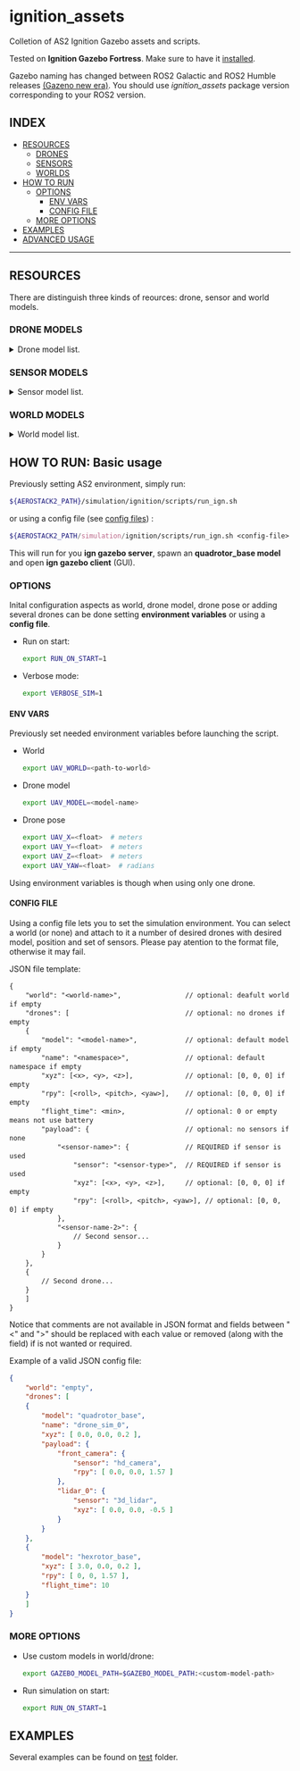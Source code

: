 # ignition_assets

Colletion of AS2 Ignition Gazebo assets and scripts. 

Tested on **Ignition Gazebo Fortress**. Make sure to have it [installed](https://gazebosim.org/docs/fortress/install_ubuntu).

Gazebo naming has changed between ROS2 Galactic and ROS2 Humble releases [(Gazeno new era)](https://discourse.ros.org/t/a-new-era-for-gazebo-cross-post/25012). You should use *ignition_assets* package version corresponding to your ROS2 version.

## INDEX
- [RESOURCES](#resources)
    - [DRONES](#drone-models)
    - [SENSORS](#sensor-models)
    - [WORLDS](#world-models)
- [HOW TO RUN](#how-to-run-basic-usage)
    - [OPTIONS](#options)
        - [ENV VARS](#env-vars)
        - [CONFIG FILE](#config-file)
    - [MORE OPTIONS](#more-options)
- [EXAMPLES](#examples)
- [ADVANCED USAGE](#advanced-usage)
---

## RESOURCES
There are distinguish three kinds of reources: drone, sensor and world models.

### DRONE MODELS
<details>
<summary>Drone model list.</summary>
    
| SDF Name | Status | Image |
| - | :-: | - |
| *quadroto_base* | <span style="color:darkgreen">FLYING</span> | ![](docs/imgs/quadrotor_base.png) |
| *hexrotor_base* | <span style="color:darkgreen">FLYING</span> | ![](docs/imgs/hexrotor_base.png) |
| *crazyflie* | <span style="color:red">UNSTABLE FLYING</span> | ![](docs/imgs/crazyflie.png) |
</details>

### SENSOR MODELS
<details>
<summary>Sensor model list.</summary>
    
| SDF Name | Description | Plugin |
| - | - | - |
| *imu* | **NOT SDF**: Alreay included in drone models. IMU sensor reports vertical position, angular velocity and linear acceleration readings. | ignition::gazebo::systems::Imu |
| *air_pressure* | **NOT SDF**: Alreay included in drone models. Air pressure sensor reports vertical position and velocity readings. | ignition::gazebo::systems::AirPressure |
| *magnetometer* | **NOT SDF**: Alreay included in drone models. Magnetometer sensor reports the magnetic field in its current location. | ignition::gazebo::systems::Magnetometer |
| *hd_camera* | RGB Camera with 1280x960 resolution. | - |
| *vga_camera* | RGB Camera with 640x480 resolution. | - |
| *semantic_camera* | RGB Camera with 1280x960 resolution with semantic segmentation data. | - |
| *rgbd_camera* | RGBD Camera with 640x480 resolution and 10 meters of depth sensing. | - |
| *point_lidar* | Single point lidar with 40 meter range. | - |
| *planar_lidar* | Planar scanning two-dimension lidar with 30 meter range. | - |
| *3d_lidar* | Three-dimensional scan with 100 meter range. | - |
| *gps* | Navigation satellite sensor reports position and velocity in spherical coordinates (latitude / longitude). | ignition::gazebo::systems::NavSat |
| *suction_gripper* | Light weight suction gripper. | mbzirc::SuctionGripperPlugin |
</details>

### WORLD MODELS
<details>
<summary>World model list.</summary>
    
| SDF Name | Description | Image |
| - | - | - |
| *empty* | Empty world with ground. | ![](docs/imgs/empty.png) |
| *test_gripper* | Empty world with two small objects to test the gripper. | ![](docs/imgs/test_gripper.png) |
</details>

## HOW TO RUN: Basic usage

Previously setting AS2 environment, simply run:
```bash
${AEROSTACK2_PATH}/simulation/ignition/scripts/run_ign.sh 
```

or using a config file (see [config files](#config-file)) :

```bash
${AEROSTACK2_PATH/simulation/ignition/scripts/run_ign.sh <config-file>
```

This will run for you **ign gazebo server**, spawn an **quadrotor_base model** and open **ign gazebo client** (GUI).

### OPTIONS
Inital configuration aspects as world, drone model, drone pose or adding several drones can be done setting **environment variables** or using a **config file**.

- Run on start:
    ```bash
    export RUN_ON_START=1
    ```

- Verbose mode:
    ```bash
    export VERBOSE_SIM=1
    ```

#### ENV VARS
Previously set needed environment variables before launching the script.

- World
    ```bash
    export UAV_WORLD=<path-to-world>
    ```
- Drone model
    ```bash
    export UAV_MODEL=<model-name>
    ```
- Drone pose
    ```bash
    export UAV_X=<float>  # meters
    export UAV_Y=<float>  # meters
    export UAV_Z=<float>  # meters
    export UAV_YAW=<float>  # radians
    ```

Using environment variables is though when using only one drone.

#### CONFIG FILE
Using a config file lets you to set the simulation environment. You can select a world (or none) and attach to it a number of desired drones with desired model, position and set of sensors. Please pay atention to the format file, otherwise it may fail.

JSON file template:
```
{
    "world": "<world-name>",                // optional: deafult world if empty
    "drones": [                             // optional: no drones if empty
    {
        "model": "<model-name>",            // optional: default model if empty
        "name": "<namespace>",              // optional: default namespace if empty
        "xyz": [<x>, <y>, <z>],             // optional: [0, 0, 0] if empty
        "rpy": [<roll>, <pitch>, <yaw>],    // optional: [0, 0, 0] if empty
        "flight_time": <min>,               // optional: 0 or empty means not use battery
        "payload": {                        // optional: no sensors if none
            "<sensor-name>": {              // REQUIRED if sensor is used
                "sensor": "<sensor-type>",  // REQUIRED if sensor is used
                "xyz": [<x>, <y>, <z>],     // optional: [0, 0, 0] if empty
                "rpy": [<roll>, <pitch>, <yaw>], // optional: [0, 0, 0] if empty
            },
            "<sensor-name-2>": {
                // Second sensor...
            }
        }
    },
    {
        // Second drone...
    }
    ]
}
```
Notice that comments are not available in JSON format and fields between "<" and ">" should be replaced with each value or removed (along with the field) if is not wanted or required.

Example of a valid JSON config file:
```json
{
    "world": "empty",
    "drones": [
    {
        "model": "quadrotor_base",
        "name": "drone_sim_0",
        "xyz": [ 0.0, 0.0, 0.2 ],
        "payload": {
            "front_camera": {
                "sensor": "hd_camera",
                "rpy": [ 0.0, 0.0, 1.57 ]
            },
            "lidar_0": {
                "sensor": "3d_lidar",
                "xyz": [ 0.0, 0.0, -0.5 ]
            }
        }
    },
    {
        "model": "hexrotor_base",
        "xyz": [ 3.0, 0.0, 0.2 ],
        "rpy": [ 0, 0, 1.57 ],
        "flight_time": 10
    }
    ]
}
```

### MORE OPTIONS
- Use custom models in world/drone:
    ```bash
    export GAZEBO_MODEL_PATH=$GAZEBO_MODEL_PATH:<custom-model-path>
    ```
- Run simulation on start:
    ```bash
    export RUN_ON_START=1
    ```

## EXAMPLES
Several examples can be found on [test](/tests) folder.

